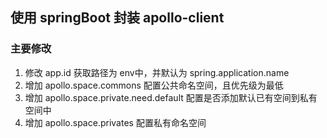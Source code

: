 ## 使用 springBoot 封装 apollo-client

### 主要修改

1. 修改 app.id 获取路径为 env中，并默认为 spring.application.name
2. 增加 apollo.space.commons 配置公共命名空间，且优先级为最低
3. 增加 apollo.space.private.need.default 配置是否添加默认已有空间到私有空间中
4. 增加 apollo.space.privates 配置私有命名空间




